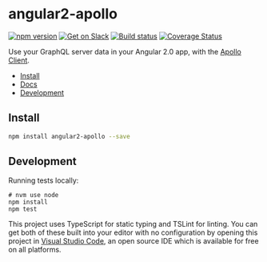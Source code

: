 # angular2-apollo

[![npm version](https://badge.fury.io/js/angular2-apollo.svg)](https://badge.fury.io/js/angular2-apollo)
[![Get on Slack](https://img.shields.io/badge/slack-join-orange.svg)](http://www.apollostack.com/#slack)
[![Build status](https://travis-ci.org/apollostack/angular2-apollo.svg?branch=master)](https://travis-ci.org/apollostack/angular2-apollo)
[![Coverage Status](https://coveralls.io/repos/github/apollostack/angular2-apollo/badge.svg?branch=master)](https://coveralls.io/github/apollostack/angular2-apollo?branch=master)

Use your GraphQL server data in your Angular 2.0 app, with the [Apollo Client](https://github.com/apollostack/apollo-client).

- [Install](#install)
- [Docs](http://docs.apollostack.com/apollo-client/angular2.html)
- [Development](#development)

## Install

```bash
npm install angular2-apollo --save
```

## Development

Running tests locally:

```
# nvm use node
npm install
npm test
```

This project uses TypeScript for static typing and TSLint for linting. You can get both of these built into your editor with no configuration by opening this project in [Visual Studio Code](https://code.visualstudio.com/), an open source IDE which is available for free on all platforms.
